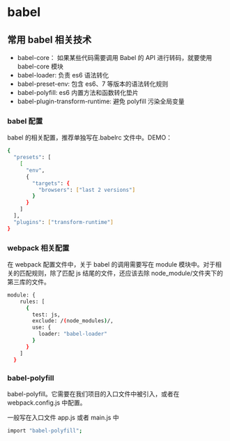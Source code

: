 # babel

## 常用 babel 相关技术

- babel-core： 如果某些代码需要调用 Babel 的 API 进行转码，就要使用 babel-core 模块
- babel-loader: 负责 es6 语法转化
- babel-preset-env: 包含 es6、7 等版本的语法转化规则
- babel-polyfill: es6 内置方法和函数转化垫片
- babel-plugin-transform-runtime: 避免 polyfill 污染全局变量

### babel 配置

babel 的相关配置，推荐单独写在.babelrc 文件中。DEMO：

```bash
{
  "presets": [
    [
      "env",
      {
        "targets": {
          "browsers": ["last 2 versions"]
        }
      }
    ]
  ],
  "plugins": ["transform-runtime"]
}
```

### webpack 相关配置

在 webpack 配置文件中，关于 babel 的调用需要写在 module 模块中。对于相关的匹配规则，除了匹配 js 结尾的文件，还应该去除 node_module/文件夹下的第三库的文件。

```bash
module: {
    rules: [
      {
        test: js,
        exclude: /(node_modules)/,
        use: {
          loader: "babel-loader"
        }
      }
    ]
  }
```

### babel-polyfill

babel-polyfill。它需要在我们项目的入口文件中被引入，或者在 webpack.config.js 中配置。

一般写在入口文件 app.js 或者 main.js 中

```bash
import "babel-polyfill";
```
